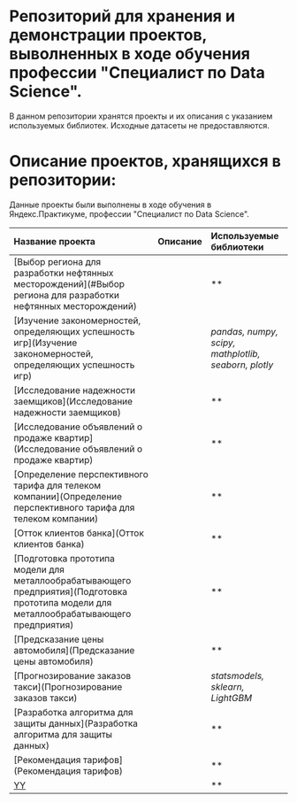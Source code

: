 # Репозиторий для хранения и демонстрации проектов, выволненных в ходе обучения профессии "Специалист по Data Science".

В данном репозитории хранятся проекты и их описания с указанием используемых библиотек. Исходные датасеты не предоставляются.

# Описание проектов, хранящихся в репозитории: 

Данные проекты были выполнены в ходе обучения в Яндекс.Практикуме, профессии "Специалист по Data Science".

| Название проекта | Описание | Используемые библиотеки | 
| :---------------------- | :---------------------- | :---------------------- |
| [Выбор региона для разработки нефтянных месторождений](#Выбор региона для разработки нефтянных месторождений) ||**|
| [Изучение закономерностей, определяющих успешность игр](Изучение закономерностей, определяющих успешность игр) ||*pandas, numpy, scipy, mathplotlib, seaborn, plotly*|
| [Исследование надежности заемщиков](Исследование надежности заемщиков) ||**|
| [Исследование объявлений о продаже квартир](Исследование объявлений о продаже квартир) ||**|
| [Определение перспективного тарифа для телеком компании](Определение перспективного тарифа для телеком компании) ||**|
| [Отток клиентов банка](Отток клиентов банка) ||**|
| [Подготовка прототипа модели для металлообрабатывающего предприятия](Подготовка прототипа модели для металлообрабатывающего предприятия) ||**|
| [Предсказание цены автомобиля](Предсказание цены автомобиля) ||**|
| [Прогнозирование заказов такси](Прогнозирование заказов такси) ||*statsmodels, sklearn, LightGBM*|
| [Разработка алгоритма для защиты данных](Разработка алгоритма для защиты данных) ||**|
| [Рекомендация тарифов](Рекомендация тарифов) ||**|
| [YY](YY)||**|
